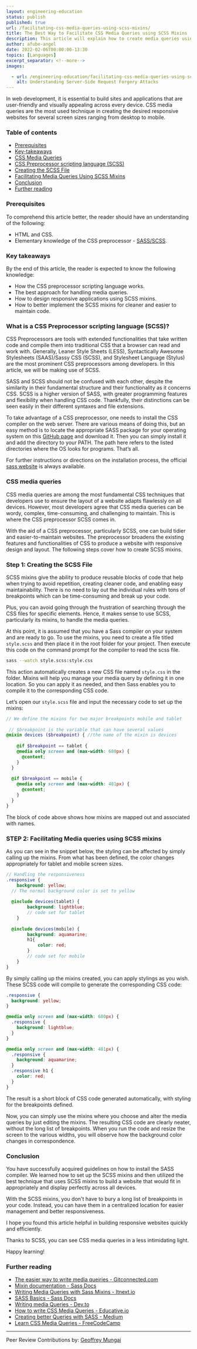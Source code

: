 ```yaml
---
layout: engineering-education
status: publish
published: true
url: /facilitating-css-media-queries-using-scss-mixins/
title: The Best Way to Facilitate CSS Media Queries using SCSS Mixins
description: This article will explain how to create media queries using SCSS mixins. It will also show how to use the @include function to apply the media queries.
author: afube-angel
date: 2022-02-06T00:00:00-13:30
topics: [Languages]
excerpt_separator: <!--more-->
images:

  - url: /engineering-education/facilitating-css-media-queries-using-scss-mixins/hero.jpg
    alt: Understanding Server-Side Request Forgery Attacks
---
```

In web development, it is essential to build sites and applications that are user-friendly and visually appealing across every device. CSS media queries are the most used technique in creating the desired responsive websites for several screen sizes ranging from desktop to mobile.
<!--more-->

### Table of contents
- [Prerequisites](#prerequisites)
- [Key-takeaways](#key-takeaways)
- [CSS Media Queries](#css-media-queries)
- [CSS Preprocessor scripting language (SCSS)](#css-preprocessor-scripting-language-(SCSS))
- [Creating the SCSS File](#creating-the-sccs-file)
- [Facilitating Media Queries Using SCSS Mixins](#facilitating-media-queries-using-scss-mixins)
- [Conclusion](#conclusion)
- [Further reading](#further-reading)

### Prerequisites
To comprehend this article better, the reader should have an understanding of the following:
- HTML and CSS.
- Elementary knowledge of the CSS preprocessor - [SASS/SCSS](http://sass-lang.com).

### Key takeaways
By the end of this article, the reader is expected to know the following knowledge: 
- How the CSS preprocessor scripting language works.
- The best approach for handling media queries.
- How to design responsive applications using SCSS mixins.
- How to better implement the SCSS mixins for cleaner and easier to maintain code.

### What is a CSS Preprocessor scripting language (SCSS)?
CSS Preprocessors are tools with extended functionalities that take written code and compile them into traditional CSS that a browser can read and work with. Generally, Leaner Style Sheets (LESS), Syntactically Awesome Stylesheets (SAAS)/Sassy CSS (SCSS), and Stylesheet Language (Stylus) are the most prominent CSS preprocessors among developers. In this article, we will be making use of SCSS.

SASS and SCSS should not be confused with each other, despite the similarity in their fundamental structure and their functionality as it concerns CSS. SCSS is a higher version of SASS, with greater programming features and flexibility when handling CSS code. Thankfully, their distinctions can be seen easily in their different syntaxes and file extensions.

To take advantage of a CSS preprocessor, one needs to install the CSS compiler on the web server. There are various means of doing this, but an easy method is to locate the appropriate SASS package for your operating system on this [GitHub page](https://github.com/sass/dart-sass/releases/tag/1.43.5) and download it. Then you can simply install it and add the directory to your PATH. The path here refers to the listed directories where the OS looks for programs. That’s all. 

For further instructions or directions on the installation process, the official [sass website](https://sasslang.com) is always available.

### CSS media queries
CSS media queries are among the most fundamental CSS techniques that developers use to ensure the layout of a website adapts flawlessly on all devices. However, most developers agree that CSS media queries can be wordy, complex, time-consuming, and challenging to maintain. This is where the CSS preprocessor SCSS comes in.

With the aid of a CSS preprocessor, particularly SCSS, one can build tidier and easier-to-maintain websites. The preprocessor broadens the existing features and functionalities of CSS to produce a website with responsive design and layout. The following steps cover how to create SCSS mixins.

### Step 1: Creating the SCSS File
SCSS mixins give the ability to produce reusable blocks of code that help when trying to avoid repetition, creating cleaner code, and enabling easy maintainability. There is no need to lay out the individual rules with tons of breakpoints which can be time-consuming and break up your code.

Plus, you can avoid going through the frustration of searching through the CSS files for specific elements. Hence, it makes sense to use SCSS, particularly its mixins, to handle the media queries.

At this point, it is assumed that you have a Sass compiler on your system and are ready to go. To use the mixins, you need to create a file titled `style.scss` and then place it in the root folder for your project. Then execute this code on the command prompt for the compiler to read the scss file.

```bash
sass --watch style.scss:style.css
```

This action automatically creates a new CSS file named `style.css` in the folder. Mixins will help you manage your media query by defining it in one location. So you can apply it as needed, and then Sass enables you to compile it to the corresponding CSS code.

Let’s open our `style.scss` file and input the necessary code to set up the mixins:

```scss
// We define the mixins for two major breakpoints mobile and tablet
 
 // $breakpoint is the variable that can have several values
@mixin devices ($breakpoint) { //the name of the mixin is devices
  
    @if $breakpoint == tablet {    
    @media only screen and (max-width: 680px) {
      @content;
    }
  }
 
  @if $breakpoint == mobile {
    @media only screen and (max-width: 481px) {
      @content;
    }
  }
}
```

The block of code above shows how mixins are mapped out and associated with names.

### STEP 2: Facilitating Media queries using SCSS mixins
As you can see in the snippet below, the styling can be affected by simply calling up the mixins. From what has been defined, the color changes appropriately for tablet and mobile screen sizes.

```scss
// Handling the responsiveness
.responsive {
    background: yellow;
  // The normal background color is set to yellow
 
  @include devices(tablet) {
        background: lightblue;
        // code set for tablet
    }
 
  @include devices(mobile) {
        background: aquamarine;
        h1{
            color: red;
        }
        // code set for mobile    
    }
}
```

By simply calling up the mixins created, you can apply stylings as you wish. These SCSS code will compile to generate the corresponding CSS code:

```CSS
.responsive { 
  background: yellow;
}

@media only screen and (max-width: 680px) {
  .responsive {
    background: lightblue;
  }
}

@media only screen and (max-width: 481px) {
  .responsive {
    background: aquamarine;
  }
  .responsive h1 {
    color: red;
  }
}
```

The result is a short block of CSS code generated automatically, with styling for the breakpoints defined.

Now, you can simply use the mixins where you choose and alter the media queries by just editing the mixins. The resulting CSS code are clearly neater, without the long list of breakpoints. When you run the code and resize the screen to the various widths, you will observe how the background color changes in correspondence.

### Conclusion
You have successfully acquired guidelines on how to install the SASS compiler. We learned how to set up the SCSS mixins and then utilized the best technique that uses SCSS mixins to build a website that would fit in appropriately and display perfectly across all devices.

With the SCSS mixins, you don't have to bury a long list of breakpoints in your code. Instead, you can have them in a centralized location for easier management and better responsiveness.

I hope you found this article helpful in building responsive websites quickly and efficiently.

Thanks to SCSS, you can see CSS media queries in a less intimidating light. 

Happy learning!

### Further reading
- [The easier way to write media queiries - Gitconnected.com](https://levelup.gitconnected.com/the-easier-way-to-write-media-queries-with-scss-mixin-c7c956150551)
- [Mixin documentation - Sass Docs](https://sass-lang.com/documentation/at-rules/mixin)
- [Writing Media Queries with Sass Mixins - Itnext.io](https://itnext.io/writing-media-queries-with-sass-mixins-3ea591ea3ea4)
- [SASS Basics - Sass Docs](https://sass-lang.com/guide)
- [Writing media Queries - Dev.to](https://dev.to/heytulsiprasad/easy-to-write-media-queries-using-sass-mixins-1p2f)
- [How to write CSS Media Queries - Educative.io](https://www.educative.io/edpresso/how-to-write-css-media-queries-using-sass-mixins)
- [Creating better Queries with SASS - Medium](https://medium.com/nerd-for-tech/use-sass-to-create-better-media-queries-f5f149dc618c)
- [Learn CSS Media Queries - FreeCodeCamp](https://www.freecodecamp.org/news/learn-css-media-queries-by-building-projects/)

---
Peer Review Contributions by: [Geoffrey Mungai](/engineering-education/authors/geoffrey-mungai/)
